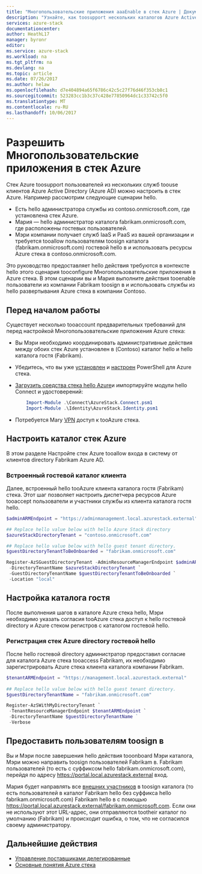 ```yaml
---
title: "Многопользовательские приложения aaaEnable в стек Azure | Документы Microsoft"
description: "Узнайте, как toosupport нескольких каталогов Azure Active Directory в стек Azure"
services: azure-stack
documentationcenter: 
author: HeathL17
manager: byronr
editor: 
ms.service: azure-stack
ms.workload: na
ms.tgt_pltfrm: na
ms.devlang: na
ms.topic: article
ms.date: 07/26/2017
ms.author: helaw
ms.openlocfilehash: d7e404894a65f6786c42c5c27f76d46f353cb8c1
ms.sourcegitcommit: 523283cc1b3c37c428e77850964dc1c33742c5f0
ms.translationtype: MT
ms.contentlocale: ru-RU
ms.lasthandoff: 10/06/2017
---
```

# <a name="enable-multi-tenancy-in-azure-stack"></a>Разрешить Многопользовательские приложения в стек Azure

Стек Azure toosupport пользователей из нескольких служб toouse клиентов Azure Active Directory (Azure AD) можно настроить в стек Azure. Например рассмотрим следующие сценарии hello.

 - Есть hello администратора службы из contoso.onmicrosoft.com, где установлена стек Azure.
 - Мария — hello администратор каталога fabrikam.onmicrosoft.com, где расположены гостевых пользователей. 
 - Мэри компании получает служб IaaS и PaaS из вашей организации и требуется tooallow пользователям toosign каталога (fabrikam.onmicrosoft.com) гостевой hello в и использовать ресурсы Azure стека в contoso.onmicrosoft.com.

Это руководство предоставляет hello действия требуются в контексте hello этого сценария tooconfigure Многопользовательские приложения в Azure стека.  В этом сценарии вы и Мария выполните действия tooenable пользователи из компании Fabrikam toosign в и использовать службы из hello развертывания Azure стека в компании Contoso.  

## <a name="before-you-begin"></a>Перед началом работы
Существует несколько tooaccount предварительных требований для перед настройкой Многопользовательские приложения Azure стека:
  
 - Вы Мэри необходимо координировать административные действия между обоих стек Azure установлен в (Contoso) каталог hello и hello каталога гостя (Fabrikam).  
 - Убедитесь, что вы уже [установлен](azure-stack-powershell-install.md) и [настроен](azure-stack-powershell-configure-admin.md) PowerShell для Azure стека.
 - [Загрузить средства стека hello Azure](azure-stack-powershell-download.md)и импортируйте модули hello Connect и удостоверений:

    ````PowerShell
        Import-Module .\Connect\AzureStack.Connect.psm1
        Import-Module .\Identity\AzureStack.Identity.psm1
    ```` 
 - Потребуется Mary [VPN](azure-stack-connect-azure-stack.md#connect-to-azure-stack-with-vpn) доступ к tooAzure стека. 

## <a name="configure-azure-stack-directory"></a>Настроить каталог стек Azure
В этом разделе Настройте стек Azure tooallow входа в систему от клиентов directory Fabrikam Azure AD.

### <a name="onboard-guest-directory-tenant"></a>Встроенный гостевой каталог клиента
Далее, встроенный hello tooAzure клиента каталога гостя (Fabrikam) стека.  Этот шаг позволяет настроить диспетчера ресурсов Azure tooaccept пользователи и участники службы из клиента каталога гостя hello.

````PowerShell
$adminARMEndpoint = "https://adminmanagement.local.azurestack.external"

## Replace hello value below with hello Azure Stack directory
$azureStackDirectoryTenant = "contoso.onmicrosoft.com"

## Replace hello value below with hello guest tenant directory. 
$guestDirectoryTenantToBeOnboarded = "fabrikam.onmicrosoft.com"

Register-AzSGuestDirectoryTenant -AdminResourceManagerEndpoint $adminARMEndpoint `
 -DirectoryTenantName $azureStackDirectoryTenant `
 -GuestDirectoryTenantName $guestDirectoryTenantToBeOnboarded `
 -Location "local"
````



## <a name="configure-guest-directory"></a>Настройка каталога гостя
После выполнения шагов в каталоге Azure стека hello, Мэри необходимо указать согласия tooAzure стека доступ к hello гостевой directory и Azure стеком регистров с каталогом гостевой hello. 

### <a name="registering-azure-stack-with-hello-guest-directory"></a>Регистрация стек Azure directory гостевой hello
После hello гостевой directory администратор предоставил согласие для каталога Azure стека tooaccess Fabrikam, их необходимо зарегистрировать Azure стека клиента каталога компании Fabrikam.

````PowerShell
$tenantARMEndpoint = "https://management.local.azurestack.external"
    
## Replace hello value below with hello guest tenant directory. 
$guestDirectoryTenantName = "fabrikam.onmicrosoft.com"

Register-AzSWithMyDirectoryTenant `
 -TenantResourceManagerEndpoint $tenantARMEndpoint `
 -DirectoryTenantName $guestDirectoryTenantName ` 
 -Verbose 
````
## <a name="direct-users-toosign-in"></a>Предоставить пользователям toosign в
Вы и Мэри после завершения hello действия tooonboard Мэри каталога, Мэри можно направить toosign пользователей Fabrikam в.  Fabrikam пользователей (то есть с суффиксом hello fabrikam.onmicrosoft.com), перейдя по адресу https://portal.local.azurestack.external вход.  

Мария будет направлять все [внешних участников](../active-directory/active-directory-understanding-resource-access.md) в toosign каталога (то есть пользователей в каталог Fabrikam hello без суффикса hello fabrikam.onmicrosoft.com) Fabrikam hello в с помощью https://portal.local.azurestack.external/fabrikam.onmicrosoft.com.  Если они не используют этот URL-адрес, они отправляются tootheir каталог по умолчанию (Fabrikam) и происходит ошибка, о том, что не согласился своему администратору.

## <a name="next-steps"></a>Дальнейшие действия

- [Управление поставщиками делегированные](azure-stack-delegated-provider.md)
- [Основные понятия Azure стека](azure-stack-key-features.md)
